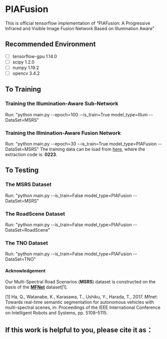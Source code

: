 # PIAFusion
This is official tensorflow implementation of “PIAFusion: A Progressive Infrared and Visible Image Fusion Network Based on Illumination Aware”

## Recommended Environment

 - [ ] tensorflow-gpu 1.14.0 
 - [ ] scipy 1.2.0   
 - [ ] numpy 1.19.2
 - [ ] opencv 3.4.2 

## To Training

 ### Training the Illumination-Aware Sub-Network
Run: "python main.py --epoch=100 --is_train=True model_type=Illum --DataSet=MSRS"
### Training the Illmination-Aware Fusion Network
Run: "python main.py --epoch=30 --is_train=True model_type=PIAFusion --DataSet=MSRS"
The training data can be load from [here](https://pan.baidu.com/s/1LuHqXRWn_hquFMMiTWJ4HA), where the extraction code is: **0223**.

## To Testing
### The MSRS Dataset
Run: "python main.py --is_train=False model_type=PIAFusion --DataSet=MSRS"

### The RoadScene Dataset
Run: "python main.py --is_train=False model_type=PIAFusion --DataSet=RoadScene"

### The TNO Dataset
Run: "python main.py --is_train=False model_type=PIAFusion --DataSet=TNO"

#### Acknowledgement
Our Multi-Spectral Road Scenarios (**MSRS**) dataset is constructed on the basis of the **[MFNet](https://github.com/haqishen/MFNet-pytorch)** dataset[1].

[1] Ha, Q., Watanabe, K., Karasawa, T., Ushiku, Y., Harada, T., 2017. Mfnet: Towards real-time semantic segmentation for autonomous vehicles with multi-spectral scenes, in: Proceedings of the IEEE
International Conference on Intelligent Robots and Systems, pp.
5108–5115.

## If this work is helpful to you, please cite it as：
